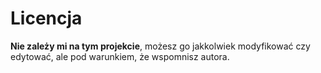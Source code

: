 # Licencja

**Nie zależy mi na tym projekcie**, możesz go jakkolwiek modyfikować czy edytować, ale pod warunkiem, że wspomnisz autora.
